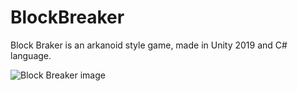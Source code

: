 # BlockBreaker
Block Braker is an arkanoid style game, made in Unity 2019 and C# language.

![Block Breaker image](https://i.ibb.co/Gk2z9yr/block.png)


